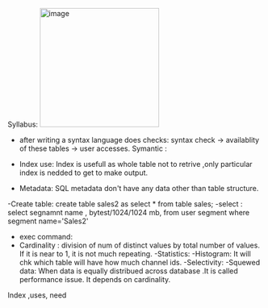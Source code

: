 Syllabus:
<img width="236" alt="image" src="https://github.com/user-attachments/assets/cb765389-a5ab-43ad-b1c3-77a445dd6dab" />


- after writing a syntax language does checks: 
syntax check -> availablity of these tables -> user accesses.
Symantic :

- Index use: Index is usefull as whole table not to retrive ,only particular index is nedded to get to make output.
- Metadata: SQL metadata don't have any data other than table structure.


-Create table:
create table sales2 as select * from table sales;
-select :
select segnamnt name , bytest/1024/1024 mb, from user segment where segment name='Sales2'
- exec command:
- Cardinality : division of num of distinct values by total number of values. If it is near to 1, it is not much repeating. 
-Statistics:
-Histogram: It will chk which table will have how much channel ids. 
-Selectivity:
-Squewed data: When data is equally distribued across database .It is called performance issue. It depends on cardinality.



Index ,uses, need
